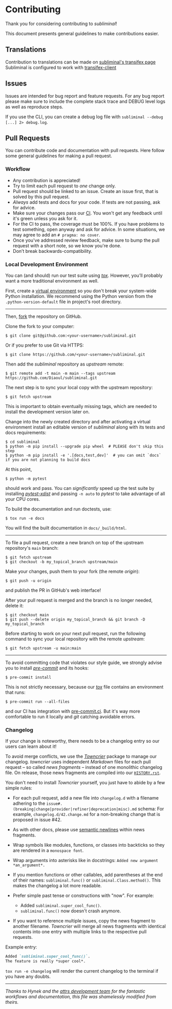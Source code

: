 # Contributing

Thank you for considering contributing to *subliminal*!

This document presents general guidelines to make contributions easier.

## Translations

Contribution to translations can be made on [subliminal's transifex page](https://www.transifex.com/subliminal/subliminal/)
Subliminal is configured to work with [transifex-client](https://docs.transifex.com/client/)

## Issues

Issues are intended for bug report and feature requests.
For any bug report please make sure to include the complete stack trace and DEBUG level logs as well as reproduce steps.

If you use the CLI, you can create a debug log file with
`subliminal --debug [...] 2> debug.log`.

## Pull Requests

You can contribute code and documentation with pull requests.
Here follow some general guidelines for making a pull request.

### Workflow

- Any contribution is appreciated!
- Try to limit each pull request to *one* change only.
- Pull request should be linked to an issue. Create an issue first,
that is solved by this pull request.
- *Always* add tests and docs for your code.
  If tests are not passing, ask for advice.
- Make sure your changes pass our [CI].
  You won't get any feedback until it's green unless you ask for it.
- For the CI to pass, the coverage must be 100%.
  If you have problems to test something, open anyway and ask for advice.
  In some situations, we may agree to add an `# pragma: no cover`.
- Once you've addressed review feedback, make sure to bump the pull request with a short note, so we know you're done.
- Don’t break backwards-compatibility.


### Local Development Environment

You can (and should) run our test suite using [*tox*].
However, you’ll probably want a more traditional environment as well.

First, create a [virtual environment](https://virtualenv.pypa.io/) so you don't break your system-wide Python installation.
We recommend using the Python version from the `.python-version-default` file in project's root directory.

---

Then, [fork](https://github.com/Diaoul/subliminal/fork) the repository on GitHub.

Clone the fork to your computer:

```console
$ git clone git@github.com:<your-username>/subliminal.git
```

Or if you prefer to use Git via HTTPS:

```console
$ git clone https://github.com/<your-username>/subliminal.git
```

Then add the *subliminal* repository as *upstream* remote:

```console
$ git remote add -t main -m main --tags upstream https://github.com/Diaoul/subliminal.git
```

The next step is to sync your local copy with the upstream repository:

```console
$ git fetch upstream
```

This is important to obtain eventually missing tags, which are needed to install the development version later on.

Change into the newly created directory and after activating a virtual environment install an editable version of *subliminal* along with its tests and docs requirements:

```console
$ cd subliminal
$ python -m pip install --upgrade pip wheel  # PLEASE don't skip this step
$ python -m pip install -e '.[docs,test,dev]'  # you can omit `docs` if you are not planning to build docs
```

At this point,

```console
$ python -m pytest
```

should work and pass.
You can *significantly* speed up the test suite by installing [*pytest-xdist*](https://github.com/pytest-dev/pytest-xdist)
and passing `-n auto` to *pytest* to take advantage of all your CPU cores.


To build the documentation and run doctests, use:

```console
$ tox run -e docs
```

You will find the built documentation in `docs/_build/html`.


---

To file a pull request, create a new branch on top of the upstream repository's `main` branch:

```console
$ git fetch upstream
$ git checkout -b my_topical_branch upstream/main
```

Make your changes, push them to your fork (the remote *origin*):

```console
$ git push -u origin
```

and publish the PR in GitHub's web interface!

After your pull request is merged and the branch is no longer needed, delete it:

```console
$ git checkout main
$ git push --delete origin my_topical_branch && git branch -D my_topical_branch
```

Before starting to work on your next pull request, run the following command to sync your local repository with the remote *upstream*:

```console
$ git fetch upstream -u main:main
```

---

To avoid committing code that violates our style guide, we strongly advise you to install [*pre-commit*] and its hooks:

```console
$ pre-commit install
```

This is not strictly necessary, because our [*tox*] file contains an environment that runs:

```console
$ pre-commit run --all-files
```

and our CI has integration with [pre-commit.ci](https://pre-commit.ci).
But it's way more comfortable to run it locally and *git* catching avoidable errors.


### Changelog

If your change is noteworthy, there needs to be a changelog entry so our users can learn about it!

To avoid merge conflicts, we use the [*Towncrier*](https://pypi.org/project/towncrier) package to manage our changelog.
*towncrier* uses independent *Markdown* files for each pull request – so called *news fragments* – instead of one monolithic changelog file.
On release, those news fragments are compiled into our [`HISTORY.rst`](https://github.com/Diaoul/subliminal/blob/main/HISTORY.rst).

You don't need to install *Towncrier* yourself, you just have to abide by a few simple rules:

- For each pull request, add a new file into `changelog.d` with a filename adhering to the `issue#.(breaking|change|provider|refiner|deprecation|misc).md` schema:
  For example, `changelog.d/42.change.md` for a non-breaking change that is proposed in issue #42.
- As with other docs, please use [semantic newlines] within news fragments.
- Wrap symbols like modules, functions, or classes into backticks so they are rendered in a `monospace font`.
- Wrap arguments into asterisks like in docstrings:
  `Added new argument *an_argument*.`
- If you mention functions or other callables, add parentheses at the end of their names:
  `subliminal.func()` or `subliminal.Class.method()`.
  This makes the changelog a lot more readable.
- Prefer simple past tense or constructions with "now".
  For example:

  + Added `subliminal.super_cool_func()`.
  + `subliminal.func()` now doesn't crash anymore.
- If you want to reference multiple issues, copy the news fragment to another filename.
  *Towncrier* will merge all news fragments with identical contents into one entry with multiple links to the respective pull requests.

Example entry:

  ```md
  Added `subliminal.super_cool_func()`.
  The feature is really *super cool*.

  ```

`tox run -e changelog` will render the current changelog to the terminal if you have any doubts.

---

*Thanks to Hynek and the [attrs development team](https://github.com/python-attrs/attrs) for the fantastic workflows and documentation, this file was shamelessly modified from theirs.*


[CI]: https://github.com/Diaoul/subliminal/actions?query=workflow%3ACI
[*pre-commit*]: https://pre-commit.com/
[*tox*]: https://tox.wiki/
[semantic newlines]: https://rhodesmill.org/brandon/2012/one-sentence-per-line/

